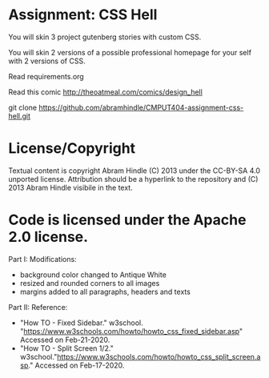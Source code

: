 Assignment: CSS Hell
====================

You will skin 3 project gutenberg stories with custom CSS.

You will skin 2 versions of a possible professional homepage for your
self with 2 versions of CSS.

Read requirements.org

Read this comic http://theoatmeal.com/comics/design_hell

git clone https://github.com/abramhindle/CMPUT404-assignment-css-hell.git

License/Copyright
=================

Textual content is copyright Abram Hindle (C) 2013 under the CC-BY-SA
4.0 unported license. Attribution should be a hyperlink to the
repository and (C) 2013 Abram Hindle visibile in the text.

Code is licensed under the Apache 2.0 license.
=================

Part I:
Modifications:
- background color changed to Antique White
- resized and rounded corners to all images
- margins added to all paragraphs, headers and texts


Part II:
Reference:
- "How TO - Fixed Sidebar." w3school. "https://www.w3schools.com/howto/howto_css_fixed_sidebar.asp" Accessed on Feb-21-2020.
- "How TO - Split Screen 1/2." w3school."https://www.w3schools.com/howto/howto_css_split_screen.asp." Accessed on Feb-17-2020.


